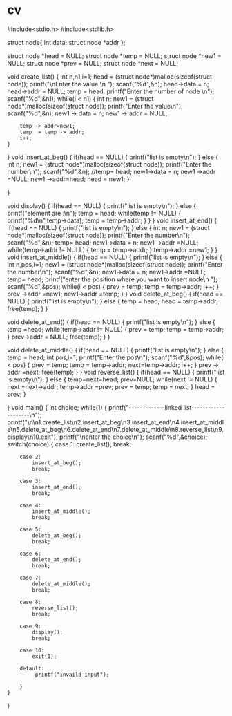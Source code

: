 # cv
#include<stdio.h>
#include<stdlib.h>

struct node{
int data;
struct node *addr
            };

struct node *head = NULL;
struct node *temp = NULL;
struct node *new1 = NULL;
struct node *prev = NULL;
struct node *next = NULL;

void create_list()
{
    int n,n1,i=1;
    head = (struct node*)malloc(sizeof(struct node));
    printf("\nEnter the value \n ");
    scanf("%d",&n);
    head->data = n;
    head->addr = NULL;
    temp = head;
    printf("Enter the number of node \n");
    scanf("%d",&n1);
    while(i < n1)
    {
        int n;
        new1 = (struct node*)malloc(sizeof(struct node));
        printf("Enter the value\n");
        scanf("%d",&n);
        new1 -> data = n;
        new1 -> addr = NULL;

        temp -> addr=new1;
        temp  = temp -> addr;
        i++;
    }

}
void insert_at_beg()
{
     if(head == NULL)
    {
         printf("list is empty\n");
    }
    else
    {
        int n;
        new1 = (struct node*)malloc(sizeof(struct node));
        printf("Enter the number\n");
        scanf("%d",&n);
        //temp= head;
        new1->data = n;
        new1 ->addr =NULL;
         new1 ->addr=head;
         head = new1;
    }


}



void display()
{
    if(head == NULL)
    {
         printf("list is empty\n");
    }
    else
    {
     printf("element are :\n");
     temp = head;
    while(temp != NULL)
    {
         printf("%d\n",temp->data);
         temp = temp->addr;
    }
    }
}
void insert_at_end()
{
    if(head == NULL)
    {
         printf("list is empty\n");
    }
    else
    {
      int n;
        new1 = (struct node*)malloc(sizeof(struct node));
        printf("Enter the number\n");
        scanf("%d",&n);
        temp= head;
        new1->data = n;
        new1 ->addr =NULL;
        while(temp->addr != NULL)
        {
            temp = temp->addr;
        }
        temp->addr =new1;
    }
}
void insert_at_middle()
{
    if(head == NULL)
    {
         printf("list is empty\n");
    }
    else
    {
      int n,pos,i=1;
        new1 = (struct node*)malloc(sizeof(struct node));
        printf("Enter the number\n");
        scanf("%d",&n);
        new1->data = n;
        new1->addr =NULL;
        temp= head;
        printf("enter the position where you want to insert node\n ");
        scanf("%d",&pos);
        while(i < pos)
        {
            prev = temp;
            temp = temp->addr;
            i++;
        }
        prev ->addr =new1;
        new1->addr =temp;
    }
}
void delete_at_beg()
{
    if(head == NULL)
    {
        printf("list is empty\n");
    }
    else
    {
        temp = head;
        head = temp->addr;
        free(temp);
    }
}

void delete_at_end()
{
    if(head == NULL)
    {
        printf("list is empty\n");
    }
    else
    {
        temp  =head;
        while(temp->addr != NULL)
        {
            prev = temp;
            temp = temp->addr;
        }
        prev->addr = NULL;
        free(temp);
    }
}

void delete_at_middle()
{
    if(head == NULL)
    {
        printf("list is empty\n");
    }
    else
    {
     temp = head;
     int pos,i=1;
     printf("Enter the pos\n");
     scanf("%d",&pos);
     while(i < pos)
     {
         prev = temp;
         temp = temp->addr;
         next=temp->addr;
         i++;
     }
     prev -> addr =next;
     free(temp);
    }
}
void reverse_list()
{
     if(head == NULL)
    {
        printf("list is empty\n");
    }
    else
    {
        temp=next=head;
        prev=NULL;
        while(next != NULL)
        {
            next =next->addr;
            temp->addr =prev;
            prev = temp;
            temp = next;
        }
        head = prev;
    }

}
void main()
{
    int choice;
    while(1)
        {
        printf("-------------linked list--------------------\n");
        printf("\n\n1.create_list\n2.insert_at_beg\n3.insert_at_end\n4.insert_at_middle\n5.delete_at_beg\n6.delete_at_end\n7.delete_at_middle\n8.reverse_list\n9.display\n10.exit");
        printf("\nenter the choice\n");
        scanf("%d",&choice);
        switch(choice)
        {
        case 1:
            create_list();
            break;

        case 2:
            insert_at_beg();
            break;

        case 3:
            insert_at_end();
            break;

        case 4:
            insert_at_middle();
            break;

        case 5:
            delete_at_beg();
            break;

        case 6:
            delete_at_end();
            break;

        case 7:
            delete_at_middle();
            break;

        case 8:
            reverse_list();
            break;

        case 9:
            display();
            break;

        case 10:
            exit(1);

        default:
             printf("invaild input");

        }
    }
}
